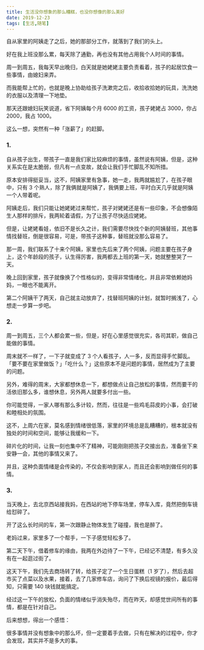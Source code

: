```yaml
---
title: 生活没你想象的那么糟糕，也没你想像的那么美好
date: 2019-12-23
tags: [生活,随笔]
---
```


自从家里的阿姨走了之后，她的那部分工作，就落到了我们的头上。

好在我上班没那么累，每天除了通勤，再也没有其他占用我个人时间的事情。

周一到周五，我每天早出晚归，白天就是她姥姥主要负责看着，孩子的起居饮食一些事情，由媳妇来弄。

而我能帮上忙的，也就是晚上协助给孩子洗漱完之后，收拾收拾她的玩具，洗洗她的衣服以及清理一下地垫。

那天还跟媳妇玩笑说道，省下阿姨每个月 6000 的工资，孩子姥姥占 3000，你占 2000，我占 1000。

这么一想，突然有一种「涨薪了」的赶脚。

### 1. 

自从孩子出生，带孩子一直是我们家比较麻烦的事情，虽然说有阿姨，但是，这种关系实在是太脆弱，但凡有一点变故，就会让我们手忙脚乱不知所措。

原本安排得挺妥当，这不，阿姨家里有急事，她一走，我两就尴尬了，在孩子眼中，只有 3 个熟人，除了我俩就是阿姨了，我俩要上班，平时白天几乎就是阿姨一个人带着呢。

阿姨走后，我们只能让她姥姥过来帮忙，孩子对姥姥还是有一些印象，不会想像陌生人那样的排斥，我两轮着请假，为了让孩子尽快适应姥姥。

但是，让姥姥看娃，依旧不是长久之计，我们需要尽快找个新的阿姨替班，其他事情找替班，倒是很容易，可是，带孩子这种事，替班就没那么容易了。

那一周，我们联系了十来个阿姨，家里也先后来了两个阿姨，问题主要在孩子身上，这个年龄段的孩子，认生得厉害，我两都去上班的第一天，她就整整哭了一天。

晚上回到家里，孩子就像换了个性格似的，变得非常情绪化，并且非常依赖她妈妈，一眼也不能离开。

第二个阿姨干了两天，自己就主动放弃了，找替班阿姨的计划，就暂时搁浅了，心想走一步算一步吧。

### 2.

周一到周五，三个人都会累一些，但是，好在心里感觉很充实，各司其职，做自己能做的事情。

周末就不一样了，一下子就变成了 3 个人看孩子，人一多，反而显得手忙脚乱。「要不要在家里做饭？」「吃什么？」这些原本不是问题的事情，居然成为了主要的问题。

另外，难得的周末，大家都想休息一下，都想做点让自己放松的事情，然而要干的活依旧那么多，谁想休息，另外两人就要多付出一些。

你可能觉得，一家人哪有那么多计较，然而，往往是一些鸡毛蒜皮的小事，会打破和睦相处的氛围。

这不，上周六在家，莫名感到情绪很低落，家里的环境总是乱糟糟的，根本就没有独处的时间和空间，能够让我缓和一下。

碎片化的时间，让我一刻也集中不了精神，可能刚刚把孩子交接出去，准备坐下来安静一会，其他的事情又来了。

并且，这种负面情绪是会传染的，不仅会影响到家人，而且还会影响到做任何的事情。

### 3. 

当天晚上，去北京西站接我妈，在西站的地下停车场里，停车入库，竟然把倒车镜给怼碎了。

开了这么长时间的车，第一次跟静止物体发生了碰撞，我也是醉了。

老妈过来，家里多了一个帮手，一下子感觉轻松多了。

第二天下午，借着修车的缘由，我两在外边待了一下午，已经记不清楚，有多久没有在一起逛过街了。

这天下午，我们先去商场转了转，给孩子定了一个生日蛋糕（1 岁了），然后去超市买了点菜以及水果，接着，去了几家修车店，询问了下换后视镜的报价，最后得知，只需要 140 块钱就能搞定。

经过这一下午的放松，负面的情绪似乎消失殆尽，而在昨天，却感觉世间所有的事情，都是在针对自己。

后来想想，得出一个感悟：

很多事情并没有想象中的那么坏，但一定要着手去做，只有在解决的过程中，你才会发现，其实并不是多大的事。
